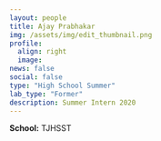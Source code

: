 ```yaml
---
layout: people
title: Ajay Prabhakar
img: /assets/img/edit_thumbnail.png
profile:
  align: right
  image:
news: false
social: false
type: "High School Summer"
lab_type: "Former"
description: Summer Intern 2020
---
```


**School:** TJHSST

